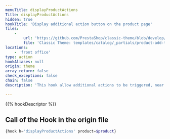 ```yaml
---
menuTitle: displayProductActions
Title: displayProductActions
hidden: true
hookTitle: 'Display additional action button on the product page'
files:
    -
        url: 'https://github.com/PrestaShop/classic-theme/blob/develop/templates/catalog/_partials/product-add-to-cart.tpl'
        file: 'Classic Theme: templates/catalog/_partials/product-add-to-cart.tpl'
locations:
    - 'front office'
type: action
hookAliases: null
origin: theme
array_return: false
check_exceptions: false
chain: false
description: 'This hook allow additional actions to be triggered, near the add to cart button.'

---
```


{{% hookDescriptor %}}

## Call of the Hook in the origin file

```php
{hook h='displayProductActions' product=$product}
```
